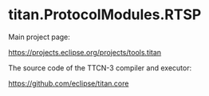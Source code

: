 # titan.ProtocolModules.RTSP

Main project page:

https://projects.eclipse.org/projects/tools.titan

The source code of the TTCN-3 compiler and executor:

https://github.com/eclipse/titan.core
